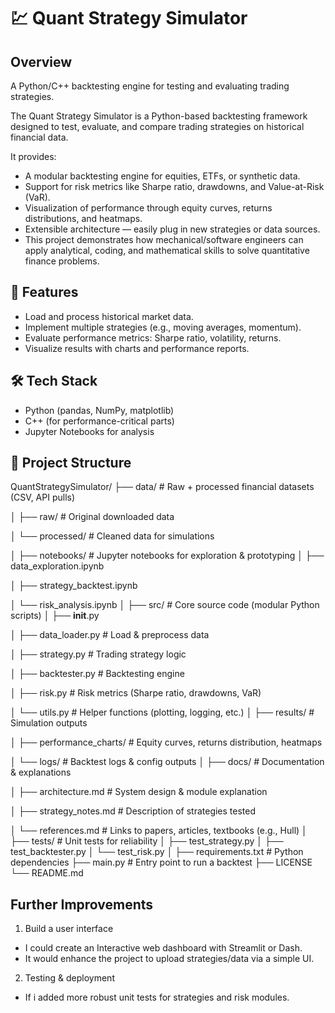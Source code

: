 # 💹 Quant Strategy Simulator

## Overview
A Python/C++ backtesting engine for testing and evaluating trading strategies.

The Quant Strategy Simulator is a Python-based backtesting framework designed to test, evaluate, and compare trading strategies on historical financial data.

It provides:
- A modular backtesting engine for equities, ETFs, or synthetic data.
- Support for risk metrics like Sharpe ratio, drawdowns, and Value-at-Risk (VaR).
- Visualization of performance through equity curves, returns distributions, and heatmaps.
- Extensible architecture — easily plug in new strategies or data sources.
- This project demonstrates how mechanical/software engineers can apply analytical, coding, and mathematical skills to solve quantitative finance problems.

## 🔧 Features
- Load and process historical market data.
- Implement multiple strategies (e.g., moving averages, momentum).
- Evaluate performance metrics: Sharpe ratio, volatility, returns.
- Visualize results with charts and performance reports.

## 🛠 Tech Stack
- Python (pandas, NumPy, matplotlib)
- C++ (for performance-critical parts)
- Jupyter Notebooks for analysis

## 🚀 Project Structure
QuantStrategySimulator/
├── data/                   # Raw + processed financial datasets (CSV, API pulls)

│   ├── raw/                # Original downloaded data

│   └── processed/          # Cleaned data for simulations

│
├── notebooks/              # Jupyter notebooks for exploration & prototyping
│   ├── data_exploration.ipynb

│   ├── strategy_backtest.ipynb

│   └── risk_analysis.ipynb
│
├── src/                    # Core source code (modular Python scripts)
│   ├── __init__.py

│   ├── data_loader.py   # Load & preprocess data

│   ├── strategy.py    # Trading strategy logic

│   ├── backtester.py   # Backtesting engine

│   ├── risk.py             # Risk metrics (Sharpe ratio, drawdowns, VaR)

│   └── utils.py            # Helper functions (plotting, logging, etc.)
│
├── results/                # Simulation outputs

│   ├── performance_charts/ # Equity curves, returns distribution, heatmaps

│   └── logs/               # Backtest logs & config outputs
│
├── docs/                   # Documentation & explanations

│   ├── architecture.md     # System design & module explanation

│   ├── strategy_notes.md   # Description of strategies tested

│   └── references.md       # Links to papers, articles, textbooks (e.g., Hull)
│
├── tests/                  # Unit tests for reliability
│   ├── test_strategy.py
│   ├── test_backtester.py
│   └── test_risk.py
│
├── requirements.txt        # Python dependencies
├── main.py                 # Entry point to run a backtest
├── LICENSE
└── README.md


## Further Improvements

1. Build a user interface
  -  I could create an Interactive web dashboard with Streamlit or Dash.
  -  It would enhance the project to upload strategies/data via a simple UI.

2. Testing & deployment
  - If i added more robust unit tests for strategies and risk modules.
  
